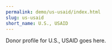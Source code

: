 ```yaml
---
permalink: demo/us-usaid/index.html
slug: us-usaid
short_name: U.S., USAID
---
```


Donor profile for U.S., USAID goes here.
